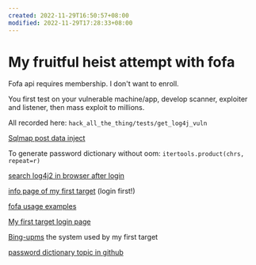```yaml
---
created: 2022-11-29T16:50:57+08:00
modified: 2022-11-29T17:28:33+08:00
---
```


# My fruitful heist attempt with fofa

Fofa api requires membership. I don't want to enroll.

You first test on your vulnerable machine/app, develop scanner, exploiter and listener, then mass exploit to millions.

All recorded here: `hack_all_the_thing/tests/get_log4j_vuln`

[Sqlmap post data inject](https://hackertarget.com/sqlmap-post-request-injection/)

To generate password dictionary without oom: `itertools.product(chrs, repeat=r)`

[search log4j2 in browser after login](https://fofa.info/result?qbase64=YXBwPSJMb2c0ajIi&page=2&page_size=10)

[info page of my first target](https://fofa.info/hosts/121.199.46.85) (login first!)

[fofa usage examples](https://zhuanlan.zhihu.com/p/460403187?utm_id=0)

[My first target login page](http://121.199.46.85:8888/admin/mylogin)

[Bing-upms](https://gitee.com/xiaobingby/bing-upms/tree/master/src/test/java/com/xiaobingby) the system used by my first target

[password dictionary topic in github](https://github.com/topics/password-dictionaries)
